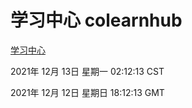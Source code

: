 # 学习中心 colearnhub
[学习中心](http://59.174.25.102:56308/colearnhub/)

2021年 12月 13日 星期一 02:12:13 CST

2021年 12月 12日 星期日 18:12:13 GMT
